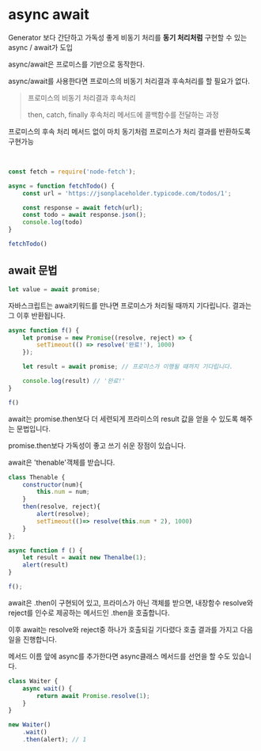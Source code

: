# async await

Generator 보다 간단하고 가독성 좋게 비동기 처리를 **동기 처리처럼** 구현할 수 있는 async / await가 도입

async/await은 프로미스를 기반으로 동작한다.

async/await를 사용한다면 프로미스의 비동기 처리결과 후속처리를 할 필요가 없다.

> 프로미스의 비동기 처리결과 후속처리
>
> then, catch, finally 후속처리 메서드에 콜백함수를 전달하는 과정

프로미스의 후속 처리 메서드 없이 마치 동기처럼 프로미스가 처리 결과를 반환하도록 구현가능


<br>

```js
const fetch = require('node-fetch');

async = function fetchTodo() {
    const url = 'https://jsonplaceholder.typicode.com/todos/1';

    const response = await fetch(url);
    const todo = await response.json();
    console.log(todo)
}

fetchTodo()
```


## await 문법

```js
let value = await promise;
```

자바스크립트는 await키워드를 만나면 프로미스가 처리될 때까지 기다립니다. 결과는 그 이후 반환됩니다.

```js
async function f() {
    let promise = new Promise((resolve, reject) => {
        setTimeout(() => resolve('완료!'), 1000)
    });

    let result = await promise; // 프로미스가 이행될 때까지 기다립니다.

    console.log(result) // '완료!'
}

f()
```

await는 promise.then보다 더 세련되게 프라미스의 result 값을 얻을 수 있도록 해주는 문법입니다.

promise.then보다 가독성이 좋고 쓰기 쉬운 장점이 있습니다.

await은 'thenable'객체를 받습니다.

```js
class Thenable {
    constructor(num){
        this.num = num;
    }
    then(resolve, reject){
        alert(resolve);
        setTimeout(()=> resolve(this.num * 2), 1000)
    }
};

async function f () {
    let result = await new Thenalbe(1);
    alert(result)
}

f();
```

await은 .then이 구현되어 있고, 프라미스가 아닌 객체를 받으면, 내장함수 resolve와 reject를 인수로 제공하는 메서드인 .then을 호출합니다.

이후 await는 resolve와 reject중 하나가 호출되길 기다렸다 호출 결과를 가지고 다음 일을 진행합니다.

메서드 이름 앞에 async를 추가한다면 async클래스 메서드를 선언을 할 수도 있습니다.

```js
class Waiter {
    async wait() {
        return await Promise.resolve(1);
    }
}

new Waiter()
    .wait()
    .then(alert); // 1
```

